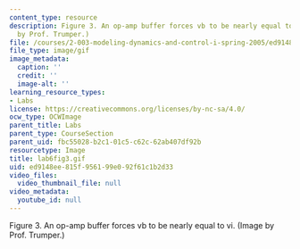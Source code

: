 ```yaml
---
content_type: resource
description: Figure 3. An op-amp buffer forces vb to be nearly equal to vi. (Image
  by Prof. Trumper.)
file: /courses/2-003-modeling-dynamics-and-control-i-spring-2005/ed9148ee815f956199e092f61c1b2d33_lab6fig3.gif
file_type: image/gif
image_metadata:
  caption: ''
  credit: ''
  image-alt: ''
learning_resource_types:
- Labs
license: https://creativecommons.org/licenses/by-nc-sa/4.0/
ocw_type: OCWImage
parent_title: Labs
parent_type: CourseSection
parent_uid: fbc55028-b2c1-01c5-c62c-62ab407df92b
resourcetype: Image
title: lab6fig3.gif
uid: ed9148ee-815f-9561-99e0-92f61c1b2d33
video_files:
  video_thumbnail_file: null
video_metadata:
  youtube_id: null
---
```

Figure 3. An op-amp buffer forces vb to be nearly equal to vi. (Image by Prof. Trumper.)